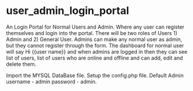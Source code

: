 # user_admin_login_portal
An Login Portal for Normal Users and Admin. Where any user can register themselves and login into the portal. There will be two roles of Users 1) Admin and 2) General User. Admins can make any normal user as admin, but they cannot register through the form. The dashboard for normal user will say Hi {{user name}} and when admins are logged in then they can see list of users, list of users who are online and offline and can add, edit and delete them.

Import the MYSQL DataBase file.
Setup the config.php file.
Default Admin username - admin password - admin.
